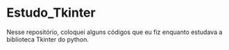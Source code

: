 # Estudo_Tkinter
Nesse repositório, coloquei alguns códigos que eu fiz enquanto estudava a biblioteca Tkinter do python.
